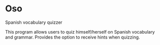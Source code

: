 # Oso
Spanish vocabulary quizzer

This program allows users to quiz himself/herself on Spanish vocabulary and grammar.  Provides the option to receive hints when quizzing.
